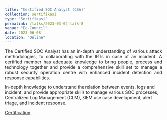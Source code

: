 ```yaml
---
title: "Certified SOC Analyst (CSA)"
collection: sertifikasi
type: "Sertifikasi"
permalink: /talks/2023-03-04-talk-8
venue: "Ec-Council"
date: 2023-06-08
location: "Online"
---
```

<p style="text-align:justify">The Certified SOC Analyst has an in-depth understanding of various attack methodologies, to collaborating with the IRTs in case of an incident. A certified member has adequate knowledge to bring people, process and technology together and provide a comprehensive skill set to manage a robust security operation centre with enhanced incident detection and response capabilities.

In-depth knowledge to understand the relation between events, logs and incident, and provide appropriate skills to manage various SOC processes, Centralized Log Management (CLM), SIEM use case development, alert triage, and incident response.</p>

[Certification](https://www.linkedin.com/posts/activity-7084481634535682048-Il8I?utm_source=share&utm_medium=member_desktop)


